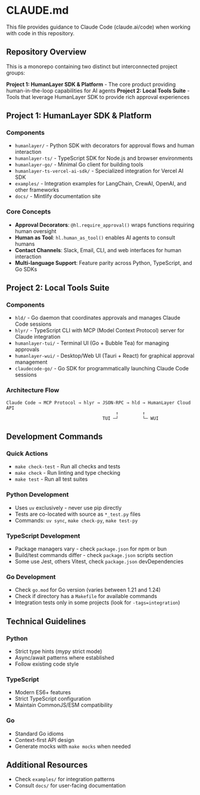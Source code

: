# CLAUDE.md

This file provides guidance to Claude Code (claude.ai/code) when working with code in this repository.

## Repository Overview

This is a monorepo containing two distinct but interconnected project groups:

**Project 1: HumanLayer SDK & Platform** - The core product providing human-in-the-loop capabilities for AI agents
**Project 2: Local Tools Suite** - Tools that leverage HumanLayer SDK to provide rich approval experiences

## Project 1: HumanLayer SDK & Platform

### Components
- `humanlayer/` - Python SDK with decorators for approval flows and human interaction
- `humanlayer-ts/` - TypeScript SDK for Node.js and browser environments
- `humanlayer-go/` - Minimal Go client for building tools
- `humanlayer-ts-vercel-ai-sdk/` - Specialized integration for Vercel AI SDK
- `examples/` - Integration examples for LangChain, CrewAI, OpenAI, and other frameworks
- `docs/` - Mintlify documentation site

### Core Concepts
- **Approval Decorators**: `@hl.require_approval()` wraps functions requiring human oversight
- **Human as Tool**: `hl.human_as_tool()` enables AI agents to consult humans
- **Contact Channels**: Slack, Email, CLI, and web interfaces for human interaction
- **Multi-language Support**: Feature parity across Python, TypeScript, and Go SDKs

## Project 2: Local Tools Suite

### Components
- `hld/` - Go daemon that coordinates approvals and manages Claude Code sessions
- `hlyr/` - TypeScript CLI with MCP (Model Context Protocol) server for Claude integration
- `humanlayer-tui/` - Terminal UI (Go + Bubble Tea) for managing approvals
- `humanlayer-wui/` - Desktop/Web UI (Tauri + React) for graphical approval management
- `claudecode-go/` - Go SDK for programmatically launching Claude Code sessions

### Architecture Flow
```
Claude Code → MCP Protocol → hlyr → JSON-RPC → hld → HumanLayer Cloud API
                                         ↑         ↑
                                    TUI ─┘         └─ WUI
```

## Development Commands

### Quick Actions
- `make check-test` - Run all checks and tests
- `make check` - Run linting and type checking
- `make test` - Run all test suites

### Python Development
- Uses `uv` exclusively - never use pip directly
- Tests are co-located with source as `*_test.py` files
- Commands: `uv sync`, `make check-py`, `make test-py`

### TypeScript Development
- Package managers vary - check `package.json` for npm or bun
- Build/test commands differ - check `package.json` scripts section
- Some use Jest, others Vitest, check `package.json` devDependencies

### Go Development
- Check `go.mod` for Go version (varies between 1.21 and 1.24)
- Check if directory has a `Makefile` for available commands
- Integration tests only in some projects (look for `-tags=integration`)

## Technical Guidelines

### Python
- Strict type hints (mypy strict mode)
- Async/await patterns where established
- Follow existing code style

### TypeScript
- Modern ES6+ features
- Strict TypeScript configuration
- Maintain CommonJS/ESM compatibility

### Go
- Standard Go idioms
- Context-first API design
- Generate mocks with `make mocks` when needed

## Additional Resources
- Check `examples/` for integration patterns
- Consult `docs/` for user-facing documentation
